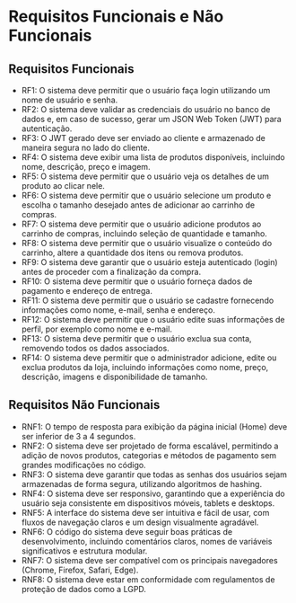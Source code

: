 # Requisitos Funcionais e Não Funcionais

## Requisitos Funcionais

 - RF1: O sistema deve permitir que o usuário faça login utilizando um nome de usuário e senha.
 - RF2: O sistema deve validar as credenciais do usuário no banco de dados e, em caso de sucesso, gerar um JSON Web Token (JWT) para autenticação.
 - RF3: O JWT gerado deve ser enviado ao cliente e armazenado de maneira segura no lado do cliente.
 - RF4: O sistema deve exibir uma lista de produtos disponíveis, incluindo nome, descrição, preço e imagem.
 - RF5: O sistema deve permitir que o usuário veja os detalhes de um produto ao clicar nele.
 - RF6: O sistema deve permitir que o usuário selecione um produto e escolha o tamanho desejado antes de adicionar ao carrinho de compras.
 - RF7: O sistema deve permitir que o usuário adicione produtos ao carrinho de compras, incluindo seleção de quantidade e tamanho.
 - RF8: O sistema deve permitir que o usuário visualize o conteúdo do carrinho, altere a quantidade dos itens ou remova produtos.
 - RF9: O sistema deve garantir que o usuário esteja autenticado (login) antes de proceder com a finalização da compra.
 - RF10: O sistema deve permitir que o usuário forneça dados de pagamento e endereço de entrega.
 - RF11: O sistema deve permitir que o usuário se cadastre fornecendo informações como nome, e-mail, senha e endereço.
 - RF12: O sistema deve permitir que o usuário edite suas informações de perfil, por exemplo como nome e e-mail.
 - RF13: O sistema deve permitir que o usuário exclua sua conta, removendo todos os dados associados.
 - RF14: O sistema deve permitir que o administrador adicione, edite ou exclua produtos da loja, incluindo informações como nome, preço, descrição, imagens e disponibilidade de tamanho.

## Requisitos Não Funcionais

 - RNF1: O tempo de resposta para exibição da página inicial (Home) deve ser inferior de 3 a 4 segundos.
 - RNF2: O sistema deve ser projetado de forma escalável, permitindo a adição de novos produtos, categorias e métodos de pagamento sem grandes modificações no código.
 - RNF3: O sistema deve garantir que todas as senhas dos usuários sejam armazenadas de forma segura, utilizando algoritmos de hashing.
 - RNF4: O sistema deve ser responsivo, garantindo que a experiência do usuário seja consistente em dispositivos móveis, tablets e desktops.
 - RNF5: A interface do sistema deve ser intuitiva e fácil de usar, com fluxos de navegação claros e um design visualmente agradável.
 - RNF6: O código do sistema deve seguir boas práticas de desenvolvimento, incluindo comentários claros, nomes de variáveis significativos e estrutura modular.
 - RNF7: O sistema deve ser compatível com os principais navegadores (Chrome, Firefox, Safari, Edge).
 - RNF8: O sistema deve estar em conformidade com regulamentos de proteção de dados como a LGPD.

